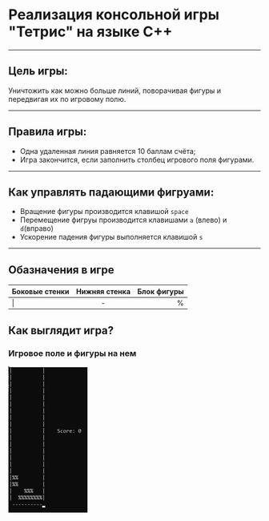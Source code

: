 # Реализация консольной игры "Тетрис" на языке C++
***
## Цель игры:
 
 Уничтожить как можно больше линий, поворачивая фигуры и передвигая их по игровому полю.
***
## __Правила игры:__
* Одна удаленная линия равняется 10 баллам счёта;
* Игра закончится, если заполнить столбец игрового поля фигурами.
***
## Как управлять падающими фигруами:
  * Вращение фигуры производится клавишой `space`
  * Перемещение фигруы производится клавишами `a` (влево) и `d`(вправо)
  * Ускорение падения фигуры выполняется клавишой `s`
***
## Обазначения в игре
Боковые стенки| Нижняя стенка | Блок фигуры
:-------------|:-------------:|------------:
| \| | - | % | 

## Как выглядит игра?
### Игровое поле и фигуры на нем 
![игровое поле](примертетрис.png)


